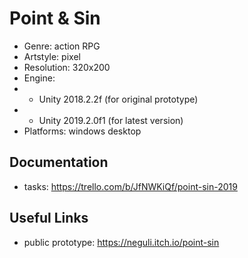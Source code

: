 # Point & Sin

- Genre: action RPG
- Artstyle: pixel
- Resolution: 320x200
- Engine:
- - Unity 2018.2.2f (for original prototype)
- - Unity 2019.2.0f1 (for latest version)
- Platforms: windows desktop

## Documentation
- tasks: https://trello.com/b/JfNWKiQf/point-sin-2019

## Useful Links
- public prototype: https://neguli.itch.io/point-sin

